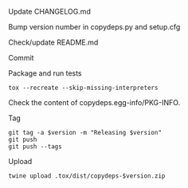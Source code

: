 Update CHANGELOG.md

Bump version number in copydeps.py and setup.cfg

Check/update README.md

Commit

Package and run tests

    tox --recreate --skip-missing-interpreters

Check the content of copydeps.egg-info/PKG-INFO.

Tag

    git tag -a $version -m "Releasing $version"
    git push
    git push --tags

Upload

    twine upload .tox/dist/copydeps-$version.zip
